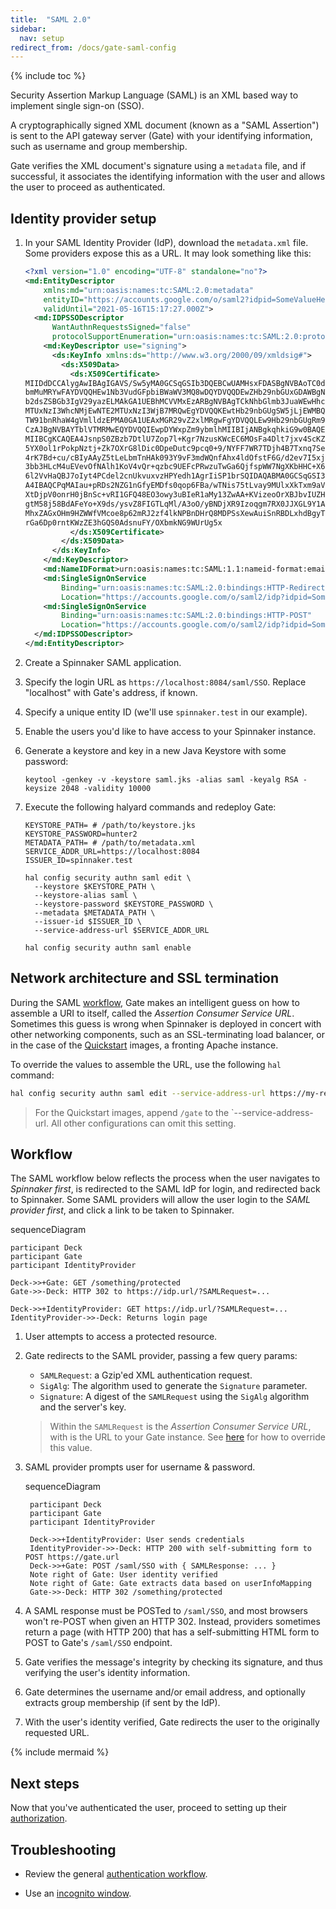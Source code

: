 ```yaml
---
title:  "SAML 2.0"
sidebar:
  nav: setup
redirect_from: /docs/gate-saml-config
---
```


{% include toc %}

Security Assertion Markup Language (SAML) is an XML based way to implement single sign-on (SSO). 

A cryptographically signed XML document (known as a "SAML Assertion") is sent to the API gateway server (Gate) with 
your identifying information, such as username and group membership. 

Gate verifies the XML document's signature using a `metadata` file, and if successful, it associates the 
identifying information with the user and allows the user to proceed as authenticated.

## Identity provider setup

1. In your SAML Identity Provider (IdP), download the `metadata.xml` file. Some providers expose this as a URL. It 
may look something like this:
    
    ```xml
    <?xml version="1.0" encoding="UTF-8" standalone="no"?>
    <md:EntityDescriptor 
        xmlns:md="urn:oasis:names:tc:SAML:2.0:metadata"    
        entityID="https://accounts.google.com/o/saml2?idpid=SomeValueHere" 
        validUntil="2021-05-16T15:17:27.000Z">
      <md:IDPSSODescriptor 
          WantAuthnRequestsSigned="false" 
          protocolSupportEnumeration="urn:oasis:names:tc:SAML:2.0:protocol">
        <md:KeyDescriptor use="signing">
          <ds:KeyInfo xmlns:ds="http://www.w3.org/2000/09/xmldsig#">
            <ds:X509Data>
              <ds:X509Certificate>
    MIIDdDCCAlygAwIBAgIGAVS/Sw5yMA0GCSqGSIb3DQEBCwUAMHsxFDASBgNVBAoTC0dvb2dsZSBJ
    bmMuMRYwFAYDVQQHEw1Nb3VudGFpbiBWaWV3MQ8wDQYDVQQDEwZHb29nbGUxGDAWBgNVBAsTD0dv
    b2dsZSBGb3IgV29yazELMAkGA1UEBhMCVVMxEzARBgNVBAgTCkNhbGlmb3JuaWEwHhcNMTYwNTE3
    MTUxNzI3WhcNMjEwNTE2MTUxNzI3WjB7MRQwEgYDVQQKEwtHb29nbGUgSW5jLjEWMBQGA1UEBxMN
    TW91bnRhaW4gVmlldzEPMA0GA1UEAxMGR29vZ2xlMRgwFgYDVQQLEw9Hb29nbGUgRm9yIFdvcmsx
    CzAJBgNVBAYTblVTMRMwEQYDVQQIEwpDYWxpZm9ybmlhMIIBIjANBgkqhkiG9w0BAQEF46OCAQ8A
    MIIBCgKCAQEA4JsnpS0ZBzb7DtlU7Zop7l+Kgr7NzusKWcEC6MOsFa4Dlt7jxv4ScKZ/61M5WKxd
    5YX0ol1rPokpNztj+Zk7OXrG8lDic0DpeDutc9pcq0+9/NYFF7WR7TDjh4B7Txnq7SerSB78fT8d
    4rK7Bd+cu/cBIyAAyZ5tLeLbmTnHAk093Y9vF3mdWQnfAhx4ldOfstF6G/d2ev7I5xjSKzQuH6Ew
    3bb3HLcM4uEVevOfNAlh1KoV4vQr+qzbc9UEFcPRwzuTwGa6QjfspWW7NgXKbHHC+X6a+gqJrke/
    6l2VvHaQBJ7oIyt4PCdel2cnUkvuxvzHPYedh1AgrIiSP1brSQIDAQABMA0GCSqGSI34DQEBCwUA
    A4IBAQCPqMAIau+pRDs2NZG1nGfyEMDfs0qop6FBa/wTNis75tLvay9MUlxXkTxm9aVxgggjEyc6
    XtDjpV0onrH0jBnSc+vRI1GFQ48EO3owy3uBIeR1aMy13ZwAA+KVizeoOrXBJbvIUZHo0yfKRzIu
    gtM58j58BdAFeYo+X9ds/ysvZ8FIGTLqMl/A3oO/yBNDjXR9Izoqgm7RX0JJXGL9Y1AgmEjxyqo9
    MhxZAGxOHm9HZWWfVMcoe8p62mRJ2zf4lkNPBnDHrQ8MDPSsXewAuiSnRBDLxhdBgyThT/KW7Q06
    rGa6Dp0rntKWzZE3hGQS0AdsnuFY/OXbmkNG9WUrUg5x
              </ds:X509Certificate>
            </ds:X509Data>
          </ds:KeyInfo>
        </md:KeyDescriptor>
        <md:NameIDFormat>urn:oasis:names:tc:SAML:1.1:nameid-format:emailAddress</md:NameIDFormat>
        <md:SingleSignOnService 
            Binding="urn:oasis:names:tc:SAML:2.0:bindings:HTTP-Redirect" 
            Location="https://accounts.google.com/o/saml2/idp?idpid=SomeValueHere"/>
        <md:SingleSignOnService 
            Binding="urn:oasis:names:tc:SAML:2.0:bindings:HTTP-POST" 
            Location="https://accounts.google.com/o/saml2/idp?idpid=SomeValueHere"/>
      </md:IDPSSODescriptor>
    </md:EntityDescriptor>
    ```

1. Create a Spinnaker SAML application.
1. Specify the login URL as `https://localhost:8084/saml/SSO`. Replace "localhost" with Gate's address, if known.
1. Specify a unique entity ID (we'll use `spinnaker.test` in our example).
1. Enable the users you'd like to have access to your Spinnaker instance.

1. Generate a keystore and key in a new Java Keystore with some password:
    ```
    keytool -genkey -v -keystore saml.jks -alias saml -keyalg RSA -keysize 2048 -validity 10000
    ```
1. Execute the following halyard commands and redeploy Gate:

    ```
    KEYSTORE_PATH= # /path/to/keystore.jks
    KEYSTORE_PASSWORD=hunter2
    METADATA_PATH= # /path/to/metadata.xml
    SERVICE_ADDR_URL=https://localhost:8084
    ISSUER_ID=spinnaker.test
    
    hal config security authn saml edit \
      --keystore $KEYSTORE_PATH \
      --keystore-alias saml \
      --keystore-password $KEYSTORE_PASSWORD \
      --metadata $METADATA_PATH \
      --issuer-id $ISSUER_ID \
      --service-address-url $SERVICE_ADDR_URL
      
    hal config security authn saml enable
    ```

## Network architecture and SSL termination

During the SAML [workflow](#workflow), Gate makes an intelligent guess on how to assemble a URI to itself, called the
_Assertion Consumer Service URL_. Sometimes this guess is wrong when Spinnaker is deployed in concert with other 
networking components, such as an SSL-terminating load balancer, or in the case of the [Quickstart](/setup/quickstart)
images, a fronting Apache instance.

To override the values to assemble the URL, use the following `hal` command:


```bash
hal config security authn saml edit --service-address-url https://my-real-gate-address.com:8084
```

> For the Quickstart images, append `/gate` to the `--service-address-url. All other configurations
can omit this setting.

## Workflow
The SAML workflow below reflects the process when the user navigates to _Spinnaker first_, is redirected to the SAML 
IdP for login, and redirected back to Spinnaker. Some SAML providers will allow the user login to the _SAML provider 
first_, and click a link to be taken to Spinnaker.


<div class="mermaid">
    sequenceDiagram
    
    participant Deck
    participant Gate
    participant IdentityProvider
    
    Deck->>+Gate: GET /something/protected
    Gate->>-Deck: HTTP 302 to https://idp.url/?SAMLRequest=...
    
    Deck->>+IdentityProvider: GET https://idp.url/?SAMLRequest=...
    IdentityProvider->>-Deck: Returns login page
</div>

1. User attempts to access a protected resource.

1. Gate redirects to the SAML provider, passing a few query params:
    * `SAMLRequest`: a Gzip'ed XML authentication request.
    * `SigAlg`: The algorithm used to generate the `Signature` parameter.
    * `Signature`: A digest of the `SAMLRequest` using the `SigAlg` algorithm and the server's key.

    > Within the `SAMLRequest` is the _Assertion Consumer Service URL_, with is the URL to your Gate instance. See 
    [here](#network-architecture-and-ssl-termination) for how to override this value.
    
1. SAML provider prompts user for username & password.
    <div class="mermaid">
        sequenceDiagram
        
        participant Deck
        participant Gate
        participant IdentityProvider
        
        Deck->>+IdentityProvider: User sends credentials
        IdentityProvider->>-Deck: HTTP 200 with self-submitting form to POST https://gate.url
        Deck->>+Gate: POST /saml/SSO with { SAMLResponse: ... }
        Note right of Gate: User identity verified
        Note right of Gate: Gate extracts data based on userInfoMapping
        Gate->>-Deck: HTTP 302 /something/protected
    </div>

1. A SAML response must be POSTed to `/saml/SSO`, and most browsers won't re-POST when given an HTTP 302. Instead, 
providers sometimes return a page (with HTTP 200) that has a self-submitting HTML form to POST to Gate's `/saml/SSO` 
endpoint.

1. Gate verifies the message's integrity by checking its signature, and thus verifying the user's identity information.

1. Gate determines the username and/or email address, and optionally extracts group membership (if sent by the IdP).

1. With the user's identity verified, Gate redirects the user to the originally requested URL.

{% include mermaid %}

## Next steps

Now that you've authenticated the user, proceed to setting up their [authorization](/setup/security/authorization/).

## Troubleshooting

* Review the general [authentication workflow](/setup/security/authentication#workflow).

* Use an [incognito window](/setup/security/authentication#incognito-mode).


